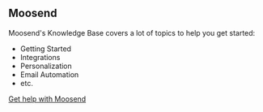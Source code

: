 ## Moosend
Moosend's Knowledge Base covers a lot of topics to help you get started:
- Getting Started
- Integrations
- Personalization
- Email Automation
- etc.

[Get help with Moosend](https://moosend.com/help/)
